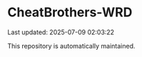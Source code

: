 # CheatBrothers-WRD

Last updated: 2025-07-09 02:03:22

This repository is automatically maintained.
